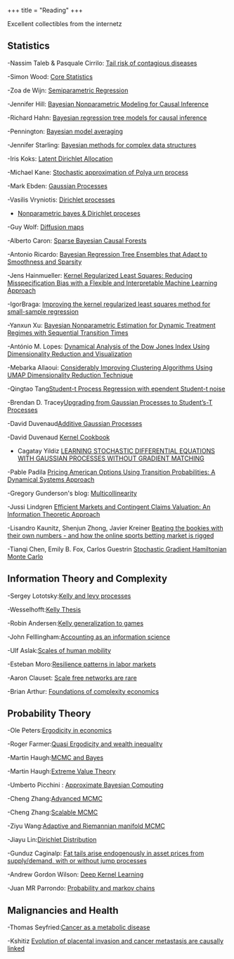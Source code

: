 +++
title = "Reading"
+++

Excellent collectibles from the internetz

## Statistics

-Nassim Taleb & Pasquale Cirrilo: [Tail risk of contagious diseases](https://arxiv.org/abs/2004.08658)

-Simon Wood: [Core Statistics](https://www.maths.ed.ac.uk/~swood34/core-statistics-nup.pdf)

-Zoa de Wijn: [Semiparametric Regression](https://esc.fnwi.uva.nl/thesis/centraal/files/f977427964.pdf)

-Jennifer Hill: [Bayesian Nonparametric Modeling for Causal Inference](https://www.tandfonline.com/doi/abs/10.1198/jcgs.2010.08162)

-Richard Hahn: [Bayesian regression tree models for causal inference](https://arxiv.org/pdf/1706.09523.pdf)

-Pennington: [Bayesian model averaging](https://doi.org/10.1007/s11222-017-9767-1)

-Jennifer Starling: [Bayesian methods for complex data structures](https://repositories.lib.utexas.edu/bitstream/handle/2152/85348/STARLING-DISSERTATION-2020.pdf?sequence=1&isAllowed=y)

-Iris Koks: [Latent Dirichlet Allocation](https://repository.tudelft.nl/islandora/object/uuid%3Afaa7cd3f-a946-4685-a36e-d01a15c4159e)

-Michael Kane: [Stochastic approximation of Polya urn process](http://www.stat.yale.edu/~mjk56/Research/Optimization/OptFinalKane.pdf)

-Mark Ebden: [Gaussian Processes](https://arxiv.org/abs/1505.02965)

-Vasilis Vryniotis: [Dirichlet processes](https://blog.datumbox.com/the-dirichlet-process-the-chinese-restaurant-process-and-other-representations/)

- [Nonparametric bayes & Dirichlet proceses](https://www.cs.uic.edu/~apanella/slides/nonparametric_bayes.pdf)

-Guy Wolf: [Diffusion maps](http://mat6480w.guywolf.org/slides/T12%20-%20Diffusion%20Maps.pdf)

-Alberto Caron: [Sparse Bayesian Causal Forests](https://arxiv.org/abs/2102.06573)

-Antonio Ricardo: [Bayesian Regression Tree Ensembles that Adapt to Smoothness and Sparsity](https://arxiv.org/pdf/1707.09461)

-Jens Hainmueller: [Kernel Regularized Least Squares: Reducing Misspecification Bias with a Flexible and Interpretable Machine Learning Approach](https://papers.ssrn.com/sol3/papers.cfm?abstract_id=2046206)

-IgorBraga: [Improving the kernel regularized least squares method for small-sample regression](https://www.sciencedirect.com/science/article/abs/pii/S0925231215003744)

-Yanxun Xu: [Bayesian Nonparametric Estimation for Dynamic Treatment Regimes with Sequential Transition Times](https://arxiv.org/pdf/1405.2656.pdf)

-António M. Lopes: [Dynamical Analysis of the Dow Jones Index Using Dimensionality Reduction and Visualization](https://www.mdpi.com/1099-4300/23/5/600/html)

-Mebarka Allaoui: [Considerably Improving Clustering Algorithms Using UMAP Dimensionality Reduction Technique](https://www.ncbi.nlm.nih.gov/pmc/articles/PMC7340901/pdf/978-3-030-51935-3_Chapter_34.pdf)

-Qingtao Tang[Student-t Process Regression with ependent Student-t noise](https://dl.acm.org/doi/pdf/10.3233/978-1-61499-672-9-82)

-Brendan D. Tracey[Upgrading from Gaussian Processes to Student’s-T Processes](https://arxiv.org/pdf/1801.06147.pdf)

-David Duvenaud[Additive Gaussian Processes](https://arxiv.org/pdf/1112.4394.pdf)

-David Duvenaud [Kernel Cookbook](https://www.cs.toronto.edu/~duvenaud/cookbook/)

- Cagatay Yildiz [LEARNING STOCHASTIC DIFFERENTIAL EQUATIONS WITH GAUSSIAN PROCESSES WITHOUT GRADIENT MATCHING](https://arxiv.org/pdf/1807.05748.pdf)

-Pable Padila [Pricing American Options Using Transition Probabilities: A Dynamical Systems Approach](https://www.scirp.org/journal/paperinformation.aspx?paperid=60395)

-Gregory Gunderson's blog: [Multicollinearity](http://gregorygundersen.com/blog/)

-Jussi Lindgren [Efficient Markets and Contingent Claims Valuation: An Information Theoretic Approach](https://www.mdpi.com/1099-4300/22/11/1283)

-Lisandro Kaunitz, Shenjun Zhong, Javier Kreiner [Beating the bookies with their own numbers - and how the online sports betting market is rigged](https://arxiv.org/abs/1710.02824)

-Tianqi Chen, Emily B. Fox, Carlos Guestrin [Stochastic Gradient Hamiltonian Monte Carlo](https://arxiv.org/abs/1402.4102)

## Information Theory and Complexity

-Sergey Lototsky:[Kelly and levy processes](https://arxiv.org/pdf/2002.03448.pdf)

-Wesselhofft:[Kelly Thesis](https://edoc.hu-berlin.de/bitstream/handle/18452/14923/wesselhoefft.pdf?sequence=1)

-Robin Andersen:[Kelly generalization to games](http://ma.fme.vutbr.cz/archiv/9_2/ma_9_2_andersen_et_al_final.pdf)

-John Felllingham:[Accounting as an information science](https://cpb-us-w2.wpmucdn.com/u.osu.edu/dist/5/39171/files/2016/10/acctg-info-science-revision-7-30-17-10zo2pn.pdf)

-Ulf Aslak:[Scales of human mobility](https://www.nature.com/articles/s41586-020-2909-1)

-Esteban Moro:[Resilience patterns in labor markets](https://www.nature.com/articles/s41467-021-22086-3.pdf)

-Aaron Clauset: [Scale free networks are rare](https://www.nature.com/articles/s41467-019-08746-5)

-Brian Arthur: [Foundations of complexity economics](https://www.nature.com/articles/s42254-020-00273-3)

## Probability Theory

-Ole Peters:[Ergodicity in economics](https://www.nature.com/articles/s41567-019-0732-0)

-Roger Farmer:[Quasi Ergodicity and wealth inequality](https://papers.ssrn.com/sol3/papers.cfm?abstract_id=3753978)

-Martin Haugh:[MCMC and Bayes](https://papers.ssrn.com/sol3/papers.cfm?abstract_id=3759243)

-Martin Haugh:[Extreme Value Theory](https://martin-haugh.github.io/files/QRM/EVT_MasterSlides.pdf)

-Umberto Picchini : [Approximate Bayesian Computing](https://www.maths.lu.se/fileadmin/maths/forskning_research/InferPartObsProcess/abc_slides.pdf)

-Cheng Zhang:[Advanced MCMC](https://zcrabbit.github.io/static/slides/mcs_fall19/lec08.pdf)

-Cheng Zhang:[Scalable MCMC](https://zcrabbit.github.io/static/slides/mcs_fall19/lec09.pdf)

-Ziyu Wang:[Adaptive and Riemannian manifold MCMC](http://proceedings.mlr.press/v28/wang13e.pdf)

-Jiayu Lin:[Dirichlet Distribution](https://mast.queensu.ca/~communications/Papers/msc-jiayu-lin.pdf)

-Gunduz Caginalp: [Fat tails arise endogenously in asset prices from supply/demand, with or without jump processes](https://arxiv.org/abs/2011.08275)

-Andrew Gordon Wilson: [Deep Kernel Learning](https://arxiv.org/abs/1511.02222)

-Juan MR Parrondo: [Probability and markov chains](https://3709847b-381c-4df6-b3c2-ae934f357bfd.filesusr.com/ugd/c7de9f_fdb940fff0aa4f2f82bf0b62b124317a.pdf)

## Malignancies and Health

-Thomas Seyfried:[Cancer as a metabolic disease](https://www.ncbi.nlm.nih.gov/pmc/articles/PMC3941741/)

-Kshitiz [Evolution of placental invasion and cancer metastasis are causally linked](https://www.nature.com/articles/s41559-019-1046-4)
